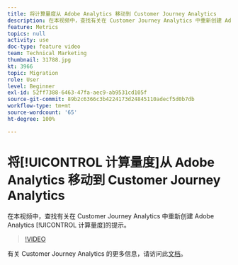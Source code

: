 ```yaml
---
title: 将计算量度从 Adobe Analytics 移动到 Customer Journey Analytics
description: 在本视频中，查找有关在 Customer Journey Analytics 中重新创建 Adobe Analytics 计算量度的提示。
feature: Metrics
topics: null
activity: use
doc-type: feature video
team: Technical Marketing
thumbnail: 31788.jpg
kt: 3966
topic: Migration
role: User
level: Beginner
exl-id: 52ff7388-6463-47fa-aec9-ab9531cd105f
source-git-commit: 89b2c6366c3b4224173d24845110adecf5d0b7db
workflow-type: tm+mt
source-wordcount: '65'
ht-degree: 100%

---
```


# 将[!UICONTROL 计算量度]从 Adobe Analytics 移动到 Customer Journey Analytics

在本视频中，查找有关在 Customer Journey Analytics 中重新创建 Adobe Analytics [!UICONTROL 计算量度]的提示。

>[!VIDEO](https://video.tv.adobe.com/v/33325/?quality=12&learn=on&captions=chi_hans)

有关 Customer Journey Analytics 的更多信息，请访问此[文档](https://experienceleague.adobe.com/docs/analytics-platform/using/cja-landing.html?lang=zh-Hans)。
